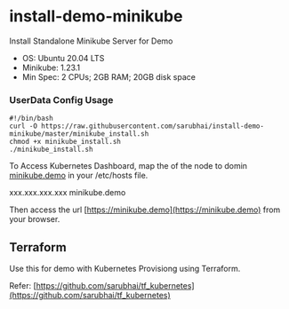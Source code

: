 # install-demo-minikube
Install Standalone Minikube Server for Demo

- OS: Ubuntu 20.04 LTS
- Minikube: 1.23.1
- Min Spec: 2 CPUs; 2GB RAM; 20GB disk space

### UserData Config Usage

```
#!/bin/bash
curl -O https://raw.githubusercontent.com/sarubhai/install-demo-minikube/master/minikube_install.sh
chmod +x minikube_install.sh
./minikube_install.sh

```

To Access Kubernetes Dashboard, map the <ipaddress> of the node to domin [minikube.demo](minikube.demo) in your /etc/hosts file.

xxx.xxx.xxx.xxx   minikube.demo

Then access the url [https://minikube.demo](https://minikube.demo) from your browser.

## Terraform
Use this for demo with Kubernetes Provisiong using Terraform.

Refer:
[https://github.com/sarubhai/tf_kubernetes](https://github.com/sarubhai/tf_kubernetes)
